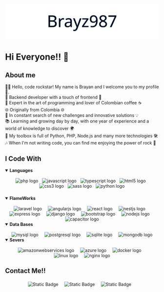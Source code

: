![Brayz987](/assets/img/brayz987.svg)

<h1 align="left">Hi Everyone!! 👋</h1>
<h2 align="left">About me</h2>
<p align="left">👨‍💻 Hello, code rockstar! My name is Brayan and I welcome you to my profile🎸.<br>🌟 Backend developer with a touch of frontend 🎨<br>💼 Expert in the art of programming and lover of Colombian coffee ☕<br>🌐 Originally from Colombia 🌐<br>🚀 In constant search of new challenges and innovative solutions 💡<br>📚 Learning and growing day by day, with one year of experience and a world of knowledge to discover 🌍<br>🔧 My toolbox is full of Python, PHP, Node.js and many more technologies 🛠️<br>🎶 When I'm not writing code, you can find me enjoying the power of rock 🤘</p>




<h2 align="left">I Code With</h2>


<details open>
  <summary><b>Languages</b></summary>
  </br>
  <div align="center">
  <img src="https://img.shields.io/badge/PHP-777BB4?logo=php&logoColor=black&style=for-the-badge" height="40" alt="php logo"  />
  <img width="5" />
  <img src="https://img.shields.io/badge/JavaScript-F7DF1E?logo=javascript&logoColor=black&style=for-the-badge" height="40" alt="javascript logo"  />
  <img width="5" />
  <img src="https://img.shields.io/badge/TypeScript-3178C6?logo=typescript&logoColor=white&style=for-the-badge" height="40" alt="typescript logo"  />
  <img width="5" />
  <img src="https://img.shields.io/badge/HTML5-E34F26?logo=html5&logoColor=white&style=for-the-badge" height="40" alt="html5 logo"  />
  <img width="5" />
  <img src="https://img.shields.io/badge/CSS3-1572B6?logo=css3&logoColor=white&style=for-the-badge" height="40" alt="css3 logo"  />
  <img width="5" />
  <img src="https://img.shields.io/badge/Sass-CC6699?logo=sass&logoColor=black&style=for-the-badge" height="40" alt="sass logo"  />
  <img width="5" />
  <img src="https://img.shields.io/badge/Python-3776AB?logo=python&logoColor=white&style=for-the-badge" height="40" alt="python logo"  />
</div>
</details> 

###
<details open>
  <summary><b>FlameWorks</b></summary>
  </br>
  <div align="center">
  <img src="https://img.shields.io/badge/Laravel-FF2D20?logo=laravel&logoColor=white&style=for-the-badge" height="40" alt="laravel logo"  />
  <img width="12" />
  <img src="https://img.shields.io/badge/Angular-DD0031?logo=angular&logoColor=white&style=for-the-badge" height="40" alt="angularjs logo"  />
  <img width="12" />
  <img src="https://img.shields.io/badge/React-61DAFB?logo=react&logoColor=black&style=for-the-badge" height="40" alt="react logo"  />
  <img width="12" />
  <img src="https://img.shields.io/badge/NestJS-E0234E?logo=nestjs&logoColor=white&style=for-the-badge" height="40" alt="nestjs logo"  />
  <img width="12" />
  <img src="https://img.shields.io/badge/Express-000000?logo=express&logoColor=white&style=for-the-badge" height="40" alt="express logo"  />
  <img width="12" />
  <img src="https://img.shields.io/badge/Django-092E20?logo=django&logoColor=white&style=for-the-badge" height="40" alt="django logo"  />
  <img width="12" />
  <img src="https://img.shields.io/badge/Bootstrap-7952B3?logo=bootstrap&logoColor=white&style=for-the-badge" height="40" alt="bootstrap logo"  />
  <img width="12" />
  <img src="https://img.shields.io/badge/Node.js-339933?logo=nodedotjs&logoColor=white&style=for-the-badge" height="40" alt="nodejs logo"  />
    <img width="12" />
  <img src="https://img.shields.io/badge/Capacitor-white?style=for-the-badge&logo=capacitor" height="40" alt="capacitor logo"  />
</div>
</details> 

<details open>
  <summary><b>Data Bases</b></summary>
  </br>

<div align="center">
  <img src="https://img.shields.io/badge/MySQL-4479A1?logo=mysql&logoColor=white&style=for-the-badge" height="40" alt="mysql logo"  />
  <img width="12" />
  <img src="https://img.shields.io/badge/PostgreSQL-4169E1?logo=postgresql&logoColor=white&style=for-the-badge" height="40" alt="postgresql logo"  />
  <img width="12" />
  <img src="https://img.shields.io/badge/SQLite-003B57?logo=sqlite&logoColor=white&style=for-the-badge" height="40" alt="sqlite logo"  />
  <img width="12" />
  <img src="https://img.shields.io/badge/MongoDB-47A248?logo=mongodb&logoColor=white&style=for-the-badge" height="40" alt="mongodb logo"  />
</div>
</details> 


<details open>
  <summary><b>Severs</b></summary>
  </br>
<div align="center">
  <img src="https://img.shields.io/badge/Amazon AWS-232F3E?logo=amazonaws&logoColor=white&style=for-the-badge" height="40" alt="amazonwebservices logo"  />
  <img width="12" />
  <img src="https://img.shields.io/badge/Microsoft Azure-0078D4?logo=microsoftazure&logoColor=white&style=for-the-badge" height="40" alt="azure logo"  />
  <img width="12" />
  <img src="https://img.shields.io/badge/Docker-2496ED?logo=docker&logoColor=white&style=for-the-badge" height="40" alt="docker logo"  />
  <img width="12" />
  <img src="https://img.shields.io/badge/Linux-FCC624?logo=linux&logoColor=black&style=for-the-badge" height="40" alt="linux logo"  />
  <img width="12" />
  <img src="https://img.shields.io/badge/NGINX-009639?logo=nginx&logoColor=white&style=for-the-badge" height="40" alt="nginx logo"  />
</div>
</details> 



###

<h2 align="left">Contact Me!!</h2>

###

<div align="center">
  <img alt="Static Badge" src="https://img.shields.io/badge/Mail-white?style=for-the-badge&logo=gmail&link=https%3A%2F%2Fwww.linkedin.com%2Fin%2Fbrayancardenasr%2F"  height="40" alt="gmail logo">
  <img width="12" />
  <img alt="Static Badge" src="https://img.shields.io/badge/Linkedin-blue?style=for-the-badge&logo=linkedin&link=https%3A%2F%2Fwww.linkedin.com%2Fin%2Fbrayancardenasr%2F"  height="40" alt="linkenin logo">
  <img width="12" />
  <img alt="Static Badge" src="https://img.shields.io/badge/whatsapp-black?style=for-the-badge&logo=whatsapp&link=https%3A%2F%2Fwa.me%2F573502649117"  height="40" alt="whatsapp logo">
  <img width="12" />
</div>

###

